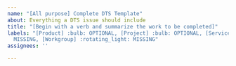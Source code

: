 ```yaml
---
name: "[All purpose] Complete DTS Template"
about: Everything a DTS issue should include
title: "[Begin with a verb and summarize the work to be completed]"
labels: "[Product] :bulb: OPTIONAL, [Project] :bulb: OPTIONAL, [Service] :rotating_light:
  MISSING, [Workgroup] :rotating_light: MISSING"
assignees: ''

---
```



